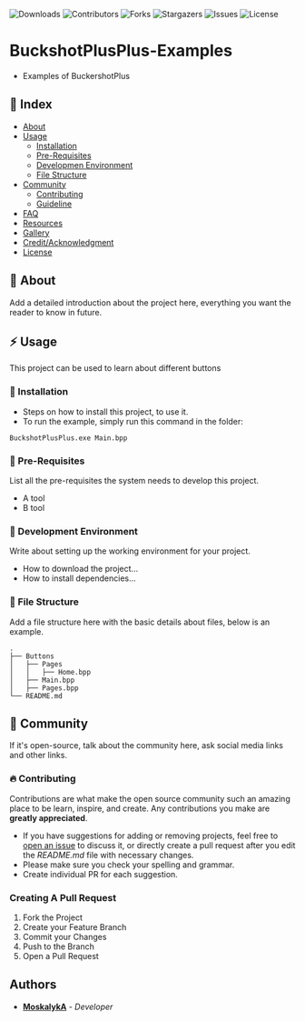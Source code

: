 ![Downloads](https://img.shields.io/github/downloads/MoskalykA/BuckshotPlusPlus-Examples/total) ![Contributors](https://img.shields.io/github/contributors/MoskalykA/BuckshotPlusPlus-Examples?color=dark-green) ![Forks](https://img.shields.io/github/forks/MoskalykA/BuckshotPlusPlus-Examples?style=social) ![Stargazers](https://img.shields.io/github/stars/MoskalykA/BuckshotPlusPlus-Examples?style=social) ![Issues](https://img.shields.io/github/issues/MoskalykA/BuckshotPlusPlus-Examples) ![License](https://img.shields.io/github/license/MoskalykA/BuckshotPlusPlus-Examples) 
# BuckshotPlusPlus-Examples
- Examples of BuckershotPlus

## :ledger: Index

- [About](#beginner-about)
- [Usage](#zap-usage)
  - [Installation](#electric_plug-installation)
  - [Pre-Requisites](#notebook-pre-requisites)
  - [Developmen Environment](#nut_and_bolt-development-environment)
  - [File Structure](#file_folder-file-structure)  
- [Community](#cherry_blossom-community)
  - [Contributing](#fire-contributing)
  - [Guideline](#exclamation-guideline)  
- [FAQ](#question-faq)
- [Resources](#page_facing_up-resources)
- [Gallery](#camera-gallery)
- [Credit/Acknowledgment](#star2-creditacknowledgment)
- [License](#lock-license)

##  :beginner: About
Add a detailed introduction about the project here, everything you want the reader to know in future.

## :zap: Usage
This project can be used to learn about different buttons

###  :electric_plug: Installation
- Steps on how to install this project, to use it.
- To run the example, simply run this command in the folder:

```
BuckshotPlusPlus.exe Main.bpp
```

### :notebook: Pre-Requisites
List all the pre-requisites the system needs to develop this project.
- A tool
- B tool

###  :nut_and_bolt: Development Environment
Write about setting up the working environment for your project.
- How to download the project...
- How to install dependencies...


###  :file_folder: File Structure
Add a file structure here with the basic details about files, below is an example.

```
.
├── Buttons
│   ├── Pages
│   │   ├── Home.bpp
│   ├── Main.bpp
│   ├── Pages.bpp
└── README.md
```

## :cherry_blossom: Community

If it's open-source, talk about the community here, ask social media links and other links.

 ### :fire: Contributing

Contributions are what make the open source community such an amazing place to be learn, inspire, and create. Any contributions you make are **greatly appreciated**.
* If you have suggestions for adding or removing projects, feel free to [open an issue](https://github.com/MoskalykA/BuckshotPlusPlus-Examples/issues/new) to discuss it, or directly create a pull request after you edit the *README.md* file with necessary changes.
* Please make sure you check your spelling and grammar.
* Create individual PR for each suggestion.

### Creating A Pull Request

1. Fork the Project
2. Create your Feature Branch
3. Commit your Changes
4. Push to the Branch
5. Open a Pull Request

## Authors

* **[MoskalykA](https://github.com/MoskalykA)** - *Developer* 

